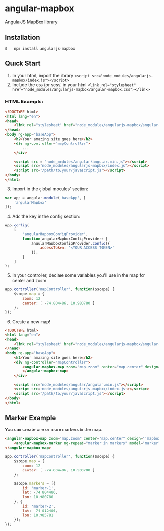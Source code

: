 # angular-mapbox
AngularJS MapBox library

## Installation

```npm
$   npm install angularjs-mapbox
```

## Quick Start
1. In your html, import the library `<script src="node_modules/angularjs-mapbox/index.js"></script>`
2. Include the css (or scss) in your html `<link rel="stylesheet" href="node_modules/angularjs-mapbox/angular-mapbox.css"></link>`

### HTML Example:

```html
<!DOCTYPE html>
<html lang="en">
<head>
    <link rel="stylesheet" href="node_modules/angularjs-mapbox/angular-mapbox.css">
</head>
<body ng-app="baseApp">
    <h2>Your amazing site goes here</h2>
    <div ng-controller="mapController">
        ...
    </div>

    <script src = "node_modules/angular/angular.min.js"></script>
    <script src="node_modules/angularjs-mapbox/index.js"></script>
    <script src="/path/to/your/javascript.js"></script>
</body>
</html>
```

3. Import in the global modules' section:
```js
var app = angular.module('baseApp', [
    'angularMapbox'
]);
```

4. Add the key in the config section:
```js
app.config(
    [
        'angularMapboxConfigProvider', 
        function(angularMapboxConfigProvider) {
            angularMapboxConfigProvider.config({
                accessToken: '<YOUR ACCESS TOKEN>'
            });
        }
    ]
);
```

5. In your controller, declare some variables you'll use in the map for center and zoom
```js
app.controller('mapController', function($scope) {
    $scope.map = {
        zoom: 12,
        center: [ -74.804486, 10.980780 ]
    };
});
```

6. Create a new map!
```html
<!DOCTYPE html>
<html lang="en">
<head>
    <link rel="stylesheet" href="node_modules/angularjs-mapbox/angular-mapbox.css">
</head>
<body ng-app="baseApp">
    <h2>Your amazing site goes here</h2>
    <div ng-controller="mapController">
        <angular-mapbox-map zoom="map.zoom" center="map.center" design="'mapbox://styles/mapbox/dark-v9'">
        </angular-mapbox-map>
    </div>

    <script src="node_modules/angular/angular.min.js"></script>
    <script src="node_modules/angularjs-mapbox/index.js"></script>
    <script src="/path/to/your/javascript.js"></script>
</body>
</html>
```

## Marker Example
You can create one or more markers in the map:
```html
<angular-mapbox-map zoom="map.zoom" center="map.center" design="'mapbox://styles/mapbox/dark-v9'">
    <angular-mapbox-marker ng-repeat="marker in markers" model="marker" identificator="'id'"></angular-mapbox-marker>
</angular-mapbox-map>
```

```js
app.controller('mapController', function($scope) {
    $scope.map = {
        zoom: 12,
        center: [ -74.804486, 10.980780 ]
    };

    $scope.markers = [{
        id: 'marker-1',
        lat: -74.804486,
        lon: 10.980780
    }, {
        id: 'marker-2',
        lat: -74.812486,
        lon: 10.985781
    }];
});
```